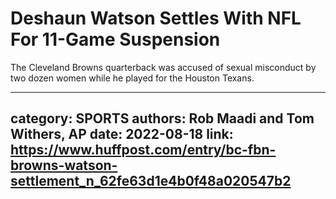 # Deshaun Watson Settles With NFL For 11-Game Suspension

The Cleveland Browns quarterback was accused of sexual misconduct by two dozen women while he played for the Houston Texans.

---
category: SPORTS
authors: Rob Maadi and Tom Withers, AP
date: 2022-08-18
link: https://www.huffpost.com/entry/bc-fbn-browns-watson-settlement_n_62fe63d1e4b0f48a020547b2
---

